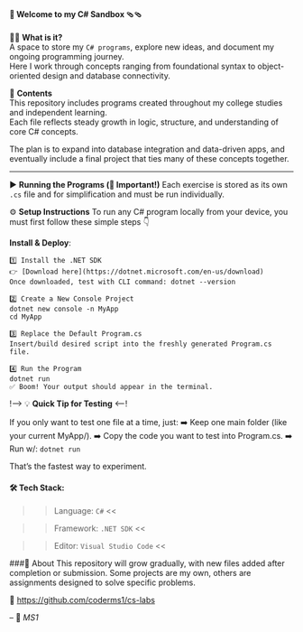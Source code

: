 #### 🧩 **Welcome to my C# Sandbox** 🩴🩴 
🤔❔ **What is it?**  
A space to store my `C# programs`, explore new ideas, and document my ongoing programming journey.  
Here I work through concepts ranging from foundational syntax to object-oriented design and database connectivity.  

📁 **Contents**  
This repository includes programs created throughout my college studies and independent learning.  
Each file reflects steady growth in logic, structure, and understanding of core C# concepts.  

The plan is to expand into database integration and data-driven apps, and eventually include a final project that ties many of these concepts together.  

---

▶️ **Running the Programs (🚨 Important!)**
Each exercise is stored as its own `.cs` file and for simplification and must be run individually.  

⚙️ **Setup Instructions**
To run any C# program locally from your device, you must first follow these simple steps 👇  

**Install & Deploy**:
```
1️⃣ Install the .NET SDK  
👉 [Download here](https://dotnet.microsoft.com/en-us/download)
Once downloaded, test with CLI command: dotnet --version

2️⃣ Create a New Console Project
dotnet new console -n MyApp
cd MyApp

3️⃣ Replace the Default Program.cs
Insert/build desired script into the freshly generated Program.cs file.

4️⃣ Run the Program
dotnet run
✅ Boom! Your output should appear in the terminal.
```

!--> 💡 **Quick Tip for Testing** <--!

If you only want to test one file at a time, just:
➡️ Keep one main folder (like your current MyApp/).
➡️ Copy the code you want to test into Program.cs.
➡️ Run w/:  `dotnet run`

That’s the fastest way to experiment.

#### 🛠️ **Tech Stack**:
>> Language: `C#` <<

>> Framework: `.NET SDK` <<

>> Editor: `Visual Studio Code` <<

###📘 About
This repository will grow gradually, with new files added after completion or submission.
Some projects are my own, others are assignments designed to solve specific problems.

🔗 https://github.com/coderms1/cs-labs

– 🌛 *MS1*
